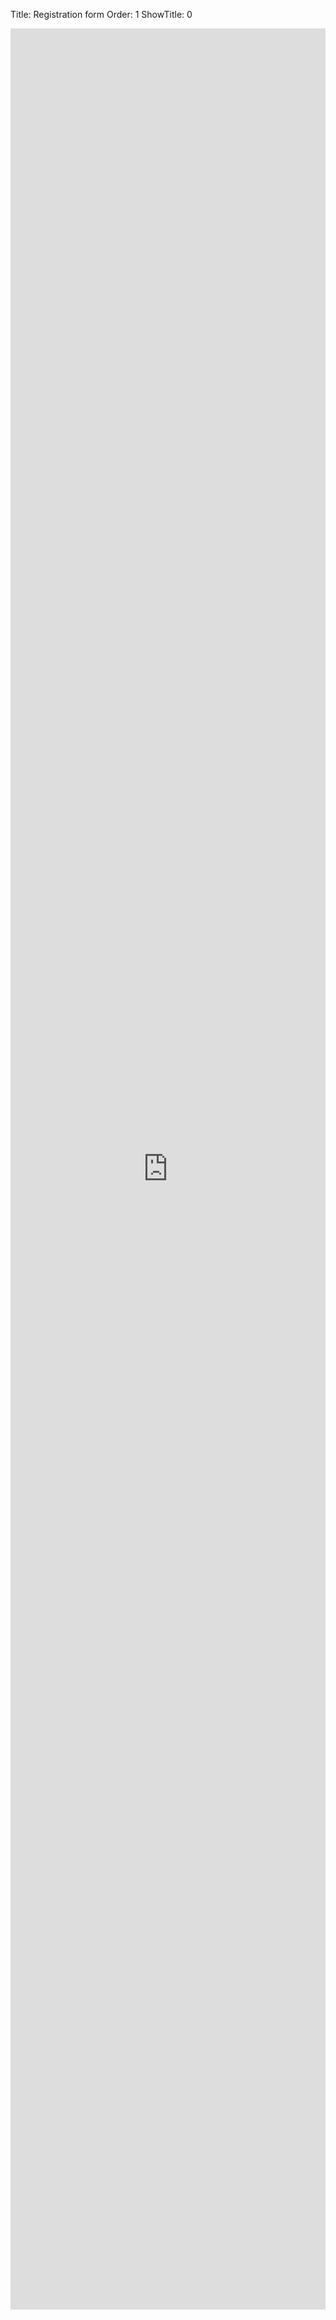 Title: Registration form
Order: 1
ShowTitle: 0

<iframe src="https://docs.google.com/forms/d/e/1FAIpQLSd_BR3EafdZ3psCtKuI6XncMDIqqPVryPOZTuDOaM2vwS5VJQ/viewform?embedded=true" width="100%" height="3650px" frameborder="0" marginheight="0" marginwidth="0">Загрузка...</iframe>
